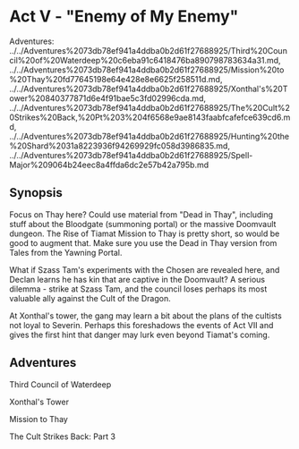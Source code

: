# Act V - "Enemy of My Enemy"

Adventures: ../../Adventures%2073db78ef941a4ddba0b2d61f27688925/Third%20Council%20of%20Waterdeep%20c6eba91c6418476ba890798783634a31.md, ../../Adventures%2073db78ef941a4ddba0b2d61f27688925/Mission%20to%20Thay%20fd77645198e64e428e8e6625f258511d.md, ../../Adventures%2073db78ef941a4ddba0b2d61f27688925/Xonthal's%20Tower%20840377871d6e4f91bae5c3fd02996cda.md, ../../Adventures%2073db78ef941a4ddba0b2d61f27688925/The%20Cult%20Strikes%20Back,%20Pt%203%204f6568e9ae8143faabfcafefce639cd6.md, ../../Adventures%2073db78ef941a4ddba0b2d61f27688925/Hunting%20the%20Shard%2031a8223936f94269929fc058d3986835.md, ../../Adventures%2073db78ef941a4ddba0b2d61f27688925/Spell-Major%209064b24eec8a4ffda6dc2e57b42a795b.md

## Synopsis

Focus on Thay here? Could use material from "Dead in Thay", including stuff about the Bloodgate  (summoning portal) or the massive Doomvault dungeon. The Rise of Tiamat Mission to Thay is pretty short, so would be good to augment that. Make sure you use the Dead in Thay version from Tales from the Yawning Portal.

What if Szass Tam's experiments with the Chosen are revealed here, and Declan learns he has kin that are captive in the Doomvault? A serious dilemma - strike at Szass Tam, and the council loses perhaps its most valuable ally against the Cult of the Dragon.

At Xonthal's tower, the gang may learn a bit about the plans of the cultists not loyal to Severin. Perhaps this foreshadows the events of Act VII and gives the first hint that danger may lurk even beyond Tiamat's coming.

## Adventures

Third Council of Waterdeep

Xonthal's Tower

Mission to Thay

The Cult Strikes Back: Part 3